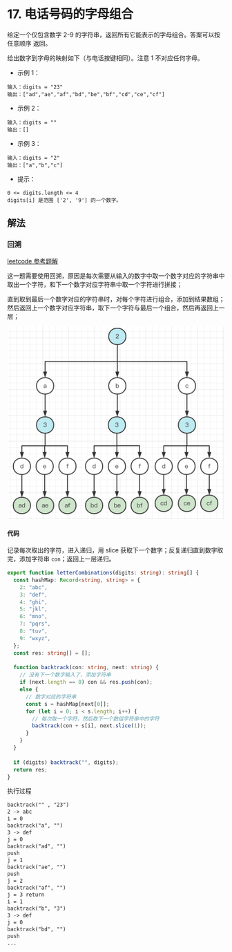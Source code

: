 # 17. 电话号码的字母组合

给定一个仅包含数字 2-9 的字符串，返回所有它能表示的字母组合。答案可以按 任意顺序 返回。

给出数字到字母的映射如下（与电话按键相同）。注意 1 不对应任何字母。

- 示例 1：

```
输入：digits = "23"
输出：["ad","ae","af","bd","be","bf","cd","ce","cf"]
```

- 示例 2：

```
输入：digits = ""
输出：[]
```

- 示例 3：

```
输入：digits = "2"
输出：["a","b","c"]
```

- 提示：

```
0 <= digits.length <= 4
digits[i] 是范围 ['2', '9'] 的一个数字。
```

## 解法

### 回溯

[leetcode 参考题解](https://leetcode.cn/problems/letter-combinations-of-a-phone-number/solution/tong-su-yi-dong-dong-hua-yan-shi-17-dian-hua-hao-m/)

这一题需要使用回溯，原因是每次需要从输入的数字中取一个数字对应的字符串中取出一个字符，和下一个数字对应字符串中取一个字符进行拼接；

直到取到最后一个数字对应的字符串时，对每个字符进行组合，添加到结果数组；然后返回上一个数字对应字符串，取下一个字符与最后一个组合，然后再返回上一层；

![](2022-08-05-10-46-49.png)

#### 代码

记录每次取出的字符，进入递归，用 slice 获取下一个数字；反复递归直到数字取完，添加字符串 `con`；返回上一层递归。

```ts
export function letterCombinations(digits: string): string[] {
  const hashMap: Record<string, string> = {
    2: "abc",
    3: "def",
    4: "ghi",
    5: "jkl",
    6: "mno",
    7: "pqrs",
    8: "tuv",
    9: "wxyz",
  };
  const res: string[] = [];

  function backtrack(con: string, next: string) {
    // 没有下一个数字输入了，添加字符串
    if (next.length == 0) con && res.push(con);
    else {
      // 数字对应的字符串
      const s = hashMap[next[0]];
      for (let i = 0; i < s.length; i++) {
        // 每次取一个字符，然后取下一个数组字符串中的字符
        backtrack(con + s[i], next.slice(1));
      }
    }
  }

  if (digits) backtrack("", digits);
  return res;
}
```

执行过程

```
backtrack("" , "23")
2 -> abc
i = 0
backtrack("a", "")
3 -> def
j = 0
backtrack("ad", "")
push
j = 1
backtrack("ae", "")
push
j = 2
backtrack("af", "")
j = 3 return
i = 1
backtrack("b", "3")
3 -> def
j = 0
backtrack("bd", "")
push
...

```

